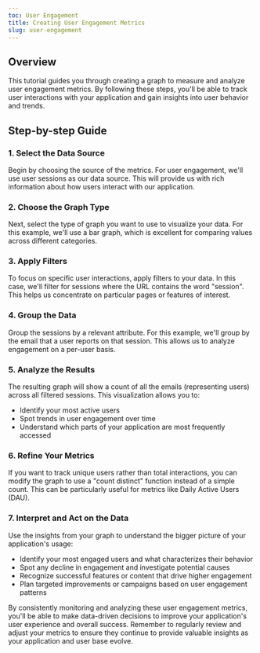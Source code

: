 ```yaml
---
toc: User Engagement
title: Creating User Engagement Metrics
slug: user-engagement
---
```


<EmbeddedVideo 
  src="https://youtu.be/7BhzaEVqsS4"
  title="Metrics Tutorial: Measuring User Page Clicks"
  allow="accelerometer; clipboard-write; encrypted-media; gyroscope; picture-in-picture; web-share"
/>

## Overview

This tutorial guides you through creating a graph to measure and analyze user engagement metrics. By following these steps, you'll be able to track user interactions with your application and gain insights into user behavior and trends.

## Step-by-step Guide

### 1. Select the Data Source

Begin by choosing the source of the metrics. For user engagement, we'll use user sessions as our data source. This will provide us with rich information about how users interact with our application.

### 2. Choose the Graph Type

Next, select the type of graph you want to use to visualize your data. For this example, we'll use a bar graph, which is excellent for comparing values across different categories.

### 3. Apply Filters

To focus on specific user interactions, apply filters to your data. In this case, we'll filter for sessions where the URL contains the word "session". This helps us concentrate on particular pages or features of interest.

### 4. Group the Data

Group the sessions by a relevant attribute. For this example, we'll group by the email that a user reports on that session. This allows us to analyze engagement on a per-user basis.

### 5. Analyze the Results

The resulting graph will show a count of all the emails (representing users) across all filtered sessions. This visualization allows you to:

- Identify your most active users
- Spot trends in user engagement over time
- Understand which parts of your application are most frequently accessed

### 6. Refine Your Metrics

If you want to track unique users rather than total interactions, you can modify the graph to use a "count distinct" function instead of a simple count. This can be particularly useful for metrics like Daily Active Users (DAU).

### 7. Interpret and Act on the Data

Use the insights from your graph to understand the bigger picture of your application's usage:

- Identify your most engaged users and what characterizes their behavior
- Spot any decline in engagement and investigate potential causes
- Recognize successful features or content that drive higher engagement
- Plan targeted improvements or campaigns based on user engagement patterns

By consistently monitoring and analyzing these user engagement metrics, you'll be able to make data-driven decisions to improve your application's user experience and overall success. Remember to regularly review and adjust your metrics to ensure they continue to provide valuable insights as your application and user base evolve.
